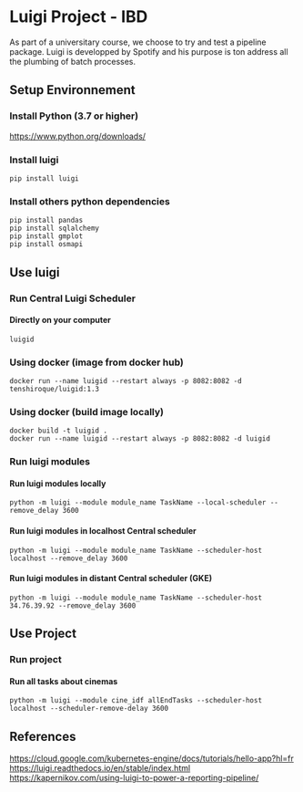 # Luigi Project - IBD

As part of a universitary course, we choose to try and test a pipeline package.
Luigi is developped by Spotify and his purpose is ton address all the plumbing of batch processes.

## Setup Environnement

### Install Python (3.7 or higher)

https://www.python.org/downloads/ 

### Install luigi

```
pip install luigi
```

### Install others python dependencies

```
pip install pandas
pip install sqlalchemy
pip install gmplot
pip install osmapi
```
## Use luigi

### Run Central Luigi Scheduler

#### Directly on your computer
```
luigid
```

### Using docker (image from docker hub)

```
docker run --name luigid --restart always -p 8082:8082 -d tenshiroque/luigid:1.3
```

### Using docker (build image locally)

```
docker build -t luigid .
docker run --name luigid --restart always -p 8082:8082 -d luigid
```

### Run luigi modules

#### Run luigi modules locally
```
python -m luigi --module module_name TaskName --local-scheduler --remove_delay 3600
```

#### Run luigi modules in localhost Central scheduler
```
python -m luigi --module module_name TaskName --scheduler-host localhost --remove_delay 3600
```

#### Run luigi modules in distant Central scheduler (GKE)
```
python -m luigi --module module_name TaskName --scheduler-host 34.76.39.92 --remove_delay 3600
```

## Use Project

### Run project

#### Run all tasks about cinemas
```
python -m luigi --module cine_idf allEndTasks --scheduler-host localhost --scheduler-remove-delay 3600  
```

## References

https://cloud.google.com/kubernetes-engine/docs/tutorials/hello-app?hl=fr 
https://luigi.readthedocs.io/en/stable/index.html 
https://kapernikov.com/using-luigi-to-power-a-reporting-pipeline/ 
